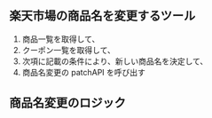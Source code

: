 ## 楽天市場の商品名を変更するツール

1. 商品一覧を取得して、
2. クーポン一覧を取得して、
3. 次項に記載の条件により、新しい商品名を決定して、
4. 商品名変更の patchAPI を呼び出す

## 商品名変更のロジック
